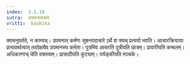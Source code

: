 ```yaml
---
index:  3.1.10
sutra:  उपमानादाचारे
vritti:  kashika 
---
```


क्यचनुवर्तते, न काम्यच्। उपमनात् कर्मणः सुबन्तादाचारे ऽर्थे वा क्यच् प्रत्ययो भवति। आचारक्रियायाः प्रत्ययार्थत्वात् तदपेक्षयैव उपमानस्य कर्मता। पुत्रमिव आचरति पुत्रीयति छात्रम्। प्रावारीयति कम्बलम्। अधिकरणाच् चेति वक्तव्यम्। प्रासादीयति कुट्याम्। पर्यङ्कीयति मञ्चके।

